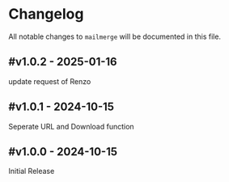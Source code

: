 # Changelog

All notable changes to `mailmerge` will be documented in this file.

## #v1.0.2 - 2025-01-16

update request of Renzo

## #v1.0.1 - 2024-10-15

Seperate URL and Download function

## #v1.0.0 - 2024-10-15

Initial Release
